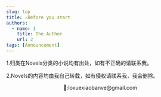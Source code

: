 ```yaml
---
slug: top
title: ⚠️Before you start
authors:
  - name: 1 
    title: The Author
    url: 2
tags: [Announcement]
---
```


1.归类在Novels分类的小说均有出处，如有不正确的请联系我。

2.Novels的内容均由我自己转载，如有侵权请联系我，我会删除。
<center>📮:loxuexiaobanve@gmail.com</center>

